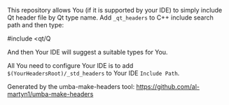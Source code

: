 This repository allows You (if it is supported by your IDE) to simply include Qt header file by Qt type name.
Add `_qt_headers` to C++ include search path and then type:

  #include <qt/Q
  
And then Your IDE will suggest a suitable types for You.

All You need to configure Your IDE is to add `$(YourHeadersRoot)/_std_headers` to Your IDE `Include Path`.

Generated by the umba-make-headers tool: https://github.com/al-martyn1/umba-make-headers
